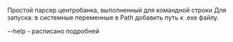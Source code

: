 Простой парсер центробанка, выполненный для командной строки
Для запуска: в системные переменные в Path добавить путь к .exe файлу.

--help - расписано подробней
